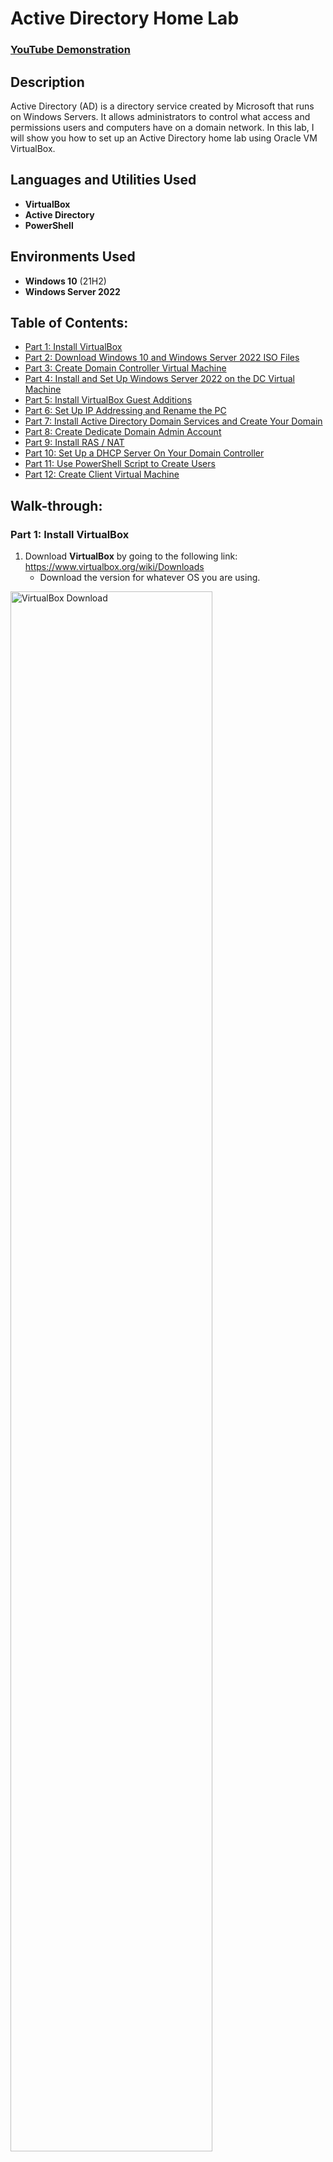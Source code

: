 # Active Directory Home Lab

 ### [YouTube Demonstration](https://youtu.be/7eJexJVCqJo)

## Description
Active Directory (AD) is a directory service created by Microsoft that runs on Windows Servers. It allows administrators to control what access and permissions users and computers have on a domain network. In this lab, I will show you how to set up an Active Directory home lab using Oracle VM VirtualBox.
<br />

## Languages and Utilities Used

- <b>VirtualBox</b> 
- <b>Active Directory</b>
- <b>PowerShell</b>

## Environments Used

- <b>Windows 10</b> (21H2)
- <b>Windows Server 2022</b>

## Table of Contents:

   * [Part 1: Install VirtualBox](#part-1-install-virtualbox)
   * [Part 2: Download Windows 10 and Windows Server 2022 ISO Files](#part-2-download-windows-10-and-windows-server-2022-iso-files)
   * [Part 3: Create Domain Controller Virtual Machine](#part-3-create-domain-controller-virtual-machine)
   * [Part 4: Install and Set Up Windows Server 2022 on the DC Virtual Machine](#part-4-install-and-set-up-windows-server-2022-on-the-dc-virtual-machine)
   * [Part 5: Install VirtualBox Guest Additions](#part-5-install-virtualbox-guest-additions)
   * [Part 6: Set Up IP Addressing and Rename the PC](#part-6-set-up-ip-addressing-and-rename-the-pc)
   * [Part 7: Install Active Directory Domain Services and Create Your Domain](#part-7-install-active-directory-domain-services-and-create-your-domain)
   * [Part 8: Create Dedicate Domain Admin Account](#part-8-create-dedicate-domain-admin-account)
   * [Part 9: Install RAS / NAT](#part-9-install-ras--nat)
   * [Part 10: Set Up a DHCP Server On Your Domain Controller](#part-10-set-up-a-dhcp-server-on-your-domain-controller)
   * [Part 11: Use PowerShell Script to Create Users](#part-11-use-powershell-script-to-create-users)
   * [Part 12: Create Client Virtual Machine](#part-12-create-client-virtual-machine)

## Walk-through:

### Part 1: Install VirtualBox

1. Download **VirtualBox** by going to the following link: https://www.virtualbox.org/wiki/Downloads
   - Download the version for whatever OS you are using.

<img src="https://user-images.githubusercontent.com/117882385/224390278-d7e4222c-6e2c-4eb8-8d43-ec41a3b8ec11.jpg" height="80%" width="80%" alt="VirtualBox Download"/>

2. Download the **VirtualBox Extension Pack** from the same page.

<img src="https://user-images.githubusercontent.com/117882385/224393765-d360956a-1bce-4199-830a-830e4551c8f8.jpg" height="80%" width="80%" alt="VirtualBox Extension Pack Download"/>

4. Open the files you downloaded to install **VirtualBox** and the **VirtualBox Extension Pack**.

### Part 2: Download Windows 10 and Windows Server 2022 ISO Files

1. Download the **media creation tool** from the following link: https://www.microsoft.com/en-us/software-download/windows10

<img src="https://user-images.githubusercontent.com/117882385/224394320-fdba0899-5d7d-4051-9fc0-6e535e95f445.jpg" height="80%" width="80%" alt="Media Tool Download"/>

2. Run the tool and follow the steps to download the **Windows 10 ISO**.
   * There are instructions on the download page for how to use the tool to download the ISO file.

<img src="https://user-images.githubusercontent.com/117882385/224397663-9602b21e-1542-43bf-8f6e-ea403caa68d5.jpg" height="80%" width="80%" alt="Media Tool Download"/>

3. Download the **Windows Server 2022 ISO** from the following link: https://info.microsoft.com/ww-landing-windows-server-2022.html
   * You will have to fill out your information to register for the 180 day free trial in order to download the ISO file.

<img src="https://user-images.githubusercontent.com/117882385/224398317-e1b9868f-5b2f-49a5-8e75-3574c2115523.jpg" height="80%" width="80%" alt="Windows Server 2022 Download"/>

<img src="https://user-images.githubusercontent.com/117882385/224398502-2423adc9-b7a8-4e1a-ad06-e3c34503effd.jpg" height="80%" width="80%" alt="Windows Server 2022 Download"/>

### Part 3: Create Domain Controller Virtual Machine

1. Open **VirtualBox**.
2. Click **New** from the top menu bar to set up a new machine.

<img src="https://user-images.githubusercontent.com/117882385/224441280-8631c621-ded8-4810-ba97-c778ac5b2bbb.jpg" height="80%" width="80%" alt="DC Virtual Machine Creation"/>

3. Name the machine '**DC**' for Domain Controller.
4. From the dropdown next to **Version**, select **Other Windows (64 bit)**, and click **Next**.

<img src="https://user-images.githubusercontent.com/117882385/224441366-df922c98-ad0d-4d63-a20a-5287583c4c86.jpg" height="80%" width="80%" alt="DC Virtual Machine Creation"/>

5. On the next screen set the amount of **RAM** and the number of **CPUs** you want to use.
   * If you have at least 8GB of RAM on your host computer, setting the RAM to 2048MB works pretty well.
   * I suggest setting the processors to at least 2 CPUs.

<img src="https://user-images.githubusercontent.com/117882385/224441587-15a6e9d6-e613-40f2-96b8-027ab11f0d0c.jpg" height="80%" width="80%" alt="DC Virtual Machine Creation"/>

6. Click **Next** through the rest of the screens, and click **Finish** on the last screen.

<img src="https://user-images.githubusercontent.com/117882385/224441678-48b2e4cc-54c6-4e31-96e2-2cf707c133da.jpg" height="80%" width="80%" alt="DC Virtual Machine Creation"/>

7. Select **Settings** from the top menu to edit the settings of the virtual machine you just created.

<img src="https://user-images.githubusercontent.com/117882385/224441749-08b26115-ba8b-4787-b4e7-1e3bda9c980f.jpg" height="80%" width="80%" alt="DC Virtual Machine Creation"/>

8. Go to the **Advanced** tab and set both the dropdowns next to **Shared Clipboard** and **Drag ‘n Drop** to **Bidirectional**.
   * Shared clipboard allows you to copy/paste between your host computer and the virtual machine.
   * Drag ‘n Drop allows you to drag/drop files between your host computer and the virtual machine.

<img src="https://user-images.githubusercontent.com/117882385/224433773-2a570a20-36cb-4f7b-aa43-a10cf459f4ee.jpg" height="80%" width="80%" alt="DC Virtual Machine Creation"/>

9. Select **Network** from the left menu.
   * The first network adapter is already enabled and set to **NAT**. It connects to our home internet. You need to enable a second network adapter that will connect to our internal VirtualBox network.

<img src="https://user-images.githubusercontent.com/117882385/224433868-7205d48f-e381-44ee-a966-d8b14c2f7d90.jpg" height="80%" width="80%" alt="DC Virtual Machine Creation"/>

10. Select **Adapter 2**.
11. Select the checkbox next to **Enable Network Adapter**.
12. From the dropdown next to **Attached to** select **Internal Network**.
13. Click **OK** in the bottom right corner to close the settings.

<img src="https://user-images.githubusercontent.com/117882385/224434172-88a61379-77cd-4b1e-96e8-795f8d84a963.jpg" height="80%" width="80%" alt="DC Virtual Machine Creation"/>

### Part 4: Install and Set Up Windows Server 2022 on the DC Virtual Machine

1. Double click the **DC** virtual machine, and it will start in a new window that appears.
   * Once it has loaded a box will appear that says your virtual machine failed to boot. This is because you have not installed the actual operating system yet.

<img src="https://user-images.githubusercontent.com/117882385/224505813-ebc2b305-c5c8-475a-bb90-082940bf36c5.jpg" height="80%" width="80%" alt="Windows Server 2022 Installation"/>

2. Click the dropdown arrow in the box next to **DVD**, and navigate to the folder where you downloaded the **Windows Server 2022 ISO**.

<img src="https://user-images.githubusercontent.com/117882385/224505534-f4f08ad3-c33e-47a2-b615-8ec8e0cb0891.jpg" height="80%" width="80%" alt="Windows Server 2022 Installation"/>

<img src="https://user-images.githubusercontent.com/117882385/224506425-5b203898-0eb8-4336-9573-b4649dc786c0.jpg" height="80%" width="80%" alt="Windows Server 2022 Installation"/>

3. Select the **Windows Server 2022 ISO** file, and click **Open**.

<img src="https://user-images.githubusercontent.com/117882385/224506302-b6dd876a-95bd-49f8-9cf3-f22734d63eb6.jpg" height="80%" width="80%" alt="Windows Server 2022 Installation"/>

4. Click **Mount and Retry Boot** to restart your virtual machine.

<img src="https://user-images.githubusercontent.com/117882385/224515231-0783677c-2897-4623-b6a1-4e0d813ed48b.jpg" height="80%" width="80%" alt="Windows Server 2022 Installation"/>

5. Once your VM restarts, the **Microsoft Server Operating System Setup** tool will appear. Click **Next** and **Install** now.

<img src="https://user-images.githubusercontent.com/117882385/224515262-fa5c0d30-c3a5-4cd4-8882-5fde0ec7bb06.jpg" height="80%" width="80%" alt="Windows Server 2022 Installation"/>

<img src="https://user-images.githubusercontent.com/117882385/224515265-8b60f1bc-e646-4138-8137-2e14debbdcd3.jpg" height="80%" width="80%" alt="Windows Server 2022 Installation"/>

6. On the next screen select **Windows Server 2022 Standard Evaluation (Desktop Experience)**, and click **Next**.
   * If you select an option that does not say ‘Desktop Experience’ you won’t have a GUI.

<img src="https://user-images.githubusercontent.com/117882385/224515309-d6d192f9-7875-4c7a-8b89-151ef646b95c.jpg" height="80%" width="80%" alt="Windows Server 2022 Installation"/>

7. Click the checkbox next to **I accept the license terms**, and click **Next**.

<img src="https://user-images.githubusercontent.com/117882385/224515313-639c5eaf-3246-4daa-8f47-bb2d205c84d3.jpg" height="80%" width="80%" alt="Windows Server 2022 Installation"/>

8. Select **Custom: Install Windows only (advanced)** since this is the first time you are installing Windows on this machine.

<img src="https://user-images.githubusercontent.com/117882385/224515516-dd14c013-cc96-4101-bd0d-9233e0c9008a.jpg" height="80%" width="80%" alt="Windows Server 2022 Installation"/>

9. Click **Next**, and the tool will install Windows 10 on your machine.
   * During installation your virtual machine will restart several times. You will see a black screen that says '**Press any key to boot from CD or DVD**'. Just do not press any buttons until your machine has booted into Windows.

<img src="https://user-images.githubusercontent.com/117882385/224515654-5fe9ae14-75f8-4ddb-8956-9fb73feb4e2b.jpg" height="80%" width="80%" alt="Windows Server 2022 Installation"/>

<img src="https://user-images.githubusercontent.com/117882385/224515660-034307be-b95b-484c-903d-96a88050ce16.jpg" height="80%" width="80%" alt="Windows Server 2022 Installation"/>

<img src="https://user-images.githubusercontent.com/117882385/224515688-e98f76a8-2d81-44ad-9afc-a963f0668c3c.jpg" height="80%" width="80%" alt="Windows Server 2022 Installation"/>

10. Once your virtual machine has booted into Windows you will need to set a password for the Administrator account.
    * Your password can be anything but I just use something simple like '**Password1**' if you are just using it for a lab environment.

<img src="https://user-images.githubusercontent.com/117882385/224515746-90d207cf-51ff-4c6c-85e4-8384ce739d30.jpg" height="80%" width="80%" alt="Windows Server 2022 Installation"/>

11. Once you are at the Windows lock screen, select **Input** from the top menu of your VM, and select the **Keyboard** to see the keystroke you need to press to unlock your machine. 

12. Select **Insert Ctrl-Alt-Delete**, or press the keystroke you see next to it to unlock your machine.

<img src="https://user-images.githubusercontent.com/117882385/224515748-aa7e4963-4dcd-414f-9d6f-7accd1c90b1e.jpg" height="80%" width="80%" alt="Windows Server 2022 Installation"/>

13. Enter the password you created for the Administrator account to log in to your Windows Server.

<img src="https://user-images.githubusercontent.com/117882385/224515808-99425407-ef21-477f-ac70-7e5f301f2c4a.jpg" height="80%" width="80%" alt="Windows Server 2022 Installation"/>

### Part 5: Install VirtualBox Guest Additions

1. Select **Devices** from the top menu of your VM, and click **Insert Guest Additions CD Image**.

<img src="https://user-images.githubusercontent.com/117882385/224579642-ab19a399-921f-4dfe-bf35-0b424f67b3d3.jpg" height="80%" width="80%" alt="VirtualBox Guest Additions Installation"/>

2. Open **File Explorer** from the bottom menu bar, and click **This PC**.

<img src="https://user-images.githubusercontent.com/117882385/224599787-12a3d080-b57d-49ba-a5ad-eb4cd176699d.jpg" height="80%" width="80%" alt="VirtualBox Guest Additions Installation"/>

3. Under **Devices and drives**, double click **CD Drive (D:) VirtualBox Guest Additions**.

<img src="https://user-images.githubusercontent.com/117882385/224600571-f40154f4-660e-44e9-8abe-5b481f94d896.jpg" height="80%" width="80%" alt="VirtualBox Guest Additions Installation"/>

4. Run the file named **VBoxWindowsAdditions-amd64**.

<img src="https://user-images.githubusercontent.com/117882385/224600590-e00958af-4c72-41a6-9e87-aee6f0960784.jpg" height="80%" width="80%" alt="VirtualBox Guest Additions Installation"/>

5. Click **Next** through the next couple screens, and click **Install**.

<img src="https://user-images.githubusercontent.com/117882385/224599923-60712666-fbb4-41d1-bca3-bb2d93def2e4.jpg" height="80%" width="80%" alt="VirtualBox Guest Additions Installation"/>

<img src="https://user-images.githubusercontent.com/117882385/224599969-641bef50-b0d1-4822-b1e1-487994a99468.jpg" height="80%" width="80%" alt="VirtualBox Guest Additions Installation"/>

<img src="https://user-images.githubusercontent.com/117882385/224599987-0f7f89e7-8969-4412-8b9e-35c0a9e01595.jpg" height="80%" width="80%" alt="VirtualBox Guest Additions Installation"/>

6. After Guest Additions has finished installing, select **I want to manually reboot later**, and click **Finish**.

<img src="https://user-images.githubusercontent.com/117882385/224600149-db9db64f-0c5b-4b48-af8b-9a3dd478f49b.jpg" height="80%" width="80%" alt="VirtualBox Guest Additions Installation"/>

7. Manually shut down the VM by clicking **Start**, clicking the power icon, and clicking **Shut down**.

<img src="https://user-images.githubusercontent.com/117882385/224600165-d37f4417-0652-4765-a3f9-5411c786a269.jpg" height="80%" width="80%" alt="VirtualBox Guest Additions Installation"/>

8. In the little popup that appears, click **Continue**.

<img src="https://user-images.githubusercontent.com/117882385/224600177-debb994c-799f-4bd1-b01e-2825b16a1019.jpg" height="80%" width="80%" alt="VirtualBox Guest Additions Installation"/>

### Part 6: Set Up IP Addressing and Rename the PC

1. Double click the **DC** machine to start it up again.

<img src="https://user-images.githubusercontent.com/117882385/224601921-dc83c6c3-f572-4221-be3c-99e27f9599d3.jpg" height="80%" width="80%" alt="IP Addressing Setup"/>

2. Log in to the Administrator account.

<img src="https://user-images.githubusercontent.com/117882385/224601976-bc8881a4-d424-4235-b0d9-57bc4aa3f648.jpg" height="80%" width="80%" alt="IP Addressing Setup"/>

3. Click the Network icon on the right side of the bottom menu bar, and click **Network** to open the network setting.

<img src="https://user-images.githubusercontent.com/117882385/224601999-f4b16ffc-c96b-4c0c-9e31-e91cbe8ab364.jpg" height="80%" width="80%" alt="IP Addressing Setup"/>

<img src="https://user-images.githubusercontent.com/117882385/224602016-f0f8914e-3c01-4fbe-902e-f6f460e325d6.jpg" height="80%" width="80%" alt="IP Addressing Setup"/>

4. Click **Change adapter options**.
   * You should see two network adapters in the window that pops up. You need to figure out which one connects to your home internet and which one will connect to your internal **VirtualBox** network.

<img src="https://user-images.githubusercontent.com/117882385/224602050-2a5beca9-9b9a-40a7-9a3b-f45cc9f13bb5.jpg" height="80%" width="80%" alt="IP Addressing Setup"/>

<img src="https://user-images.githubusercontent.com/117882385/224602069-7d41457f-7963-4a38-9b87-917e54154242.jpg" height="80%" width="80%" alt="IP Addressing Setup"/>

5. Right click the first network adapter, and select **Status**.

<img src="https://user-images.githubusercontent.com/117882385/224602111-2241d92b-04e4-440b-ae03-c4d1b1fff77c.jpg" height="80%" width="80%" alt="IP Addressing Setup"/>

6. In the window that pops up, click **Details**.

<img src="https://user-images.githubusercontent.com/117882385/224603586-4f6f5f1b-515c-4ec8-8de5-888d4b965d11.jpg" height="80%" width="80%" alt="IP Addressing Setup"/>

7. Check what IP address appears next to **IPv4 Address**.
   * If the IP address looks something like **10.0.2.15** it is probably connected to your home internet.
   * If the IP address looks something like **169.254.196.79**  it connects to the internal network.

<img src="https://user-images.githubusercontent.com/117882385/224603590-f087a3c6-a200-4795-a2ff-c8f6471d93dd.jpg" height="80%" width="80%" alt="IP Addressing Setup"/>

8. Close the **Details** window and the **Status** window.

<img src="https://user-images.githubusercontent.com/117882385/224603591-a15ce8c8-3991-46d4-b343-6d627688f358.jpg" height="80%" width="80%" alt="IP Addressing Setup"/>

9. Repeat **steps 5-8** for the second network adapter.

<img src="https://user-images.githubusercontent.com/117882385/224603799-9ba45ef0-4c28-49b4-805a-895d794281a7.jpg" height="80%" width="80%" alt="IP Addressing Setup"/>

<img src="https://user-images.githubusercontent.com/117882385/224603803-49b9fd83-1c69-4e65-88f5-76ac349713c3.jpg" height="80%" width="80%" alt="IP Addressing Setup"/>

<img src="https://user-images.githubusercontent.com/117882385/224603808-f59022d4-5d12-4b4f-8f3d-6949405c7e8e.jpg" height="80%" width="80%" alt="IP Addressing Setup"/>

10. Right click on the adapter connected to your home internet, and select **Rename**.

<img src="https://user-images.githubusercontent.com/117882385/224604032-fbc49fff-a391-47f6-9e57-23306d7884ef.jpg" height="80%" width="80%" alt="IP Addressing Setup"/>

11. Rename it to something like '**INTERNET**'.

<img src="https://user-images.githubusercontent.com/117882385/224604028-e15874c9-4912-4a94-9f61-dc3e6747e71d.jpg" height="80%" width="80%" alt="IP Addressing Setup"/>

12. Right click on the adapter that connects to the internal network, and select **Rename**.

<img src="https://user-images.githubusercontent.com/117882385/224604031-b01e529c-7e91-414f-96ff-1b41e00c72bb.jpg" height="80%" width="80%" alt="IP Addressing Setup"/>

13. Rename it to something like '**INTERNAL**'.

<img src="https://user-images.githubusercontent.com/117882385/224604814-8e099bf9-15a1-4677-8bb3-4938f396409f.jpg" height="80%" width="80%" alt="IP Addressing Setup"/>

14. Right click on the internal network adapter again, and select **Properties**.

<img src="https://user-images.githubusercontent.com/117882385/224604816-0fde3450-f8a2-4024-b2a1-65e1f9c43b87.jpg" height="80%" width="80%" alt="IP Addressing Setup"/>

15. Double click Internet **Protocol Version 4 (TCP/IPv4)**.

<img src="https://user-images.githubusercontent.com/117882385/224604817-b945bf6d-1ae7-4e5f-be68-c1ac075b61c7.jpg" height="80%" width="80%" alt="IP Addressing Setup"/>

16. Select **Use the following IP address**, and add the following information.
    * **IP address:** 172.16.0.1
    * **Subnet mask:** 255.255.255.0
    * **Default gateway:** (leave blank)
       * You do not need to add a default gateway because the domain controller itself will act as the default gateway.
    * **Preferred DNS server:** 127.0.0.1
       * 127.0.0.1 is a loopback address that refers to your IP address, so you can also use the server's IP address (172.16.0.1) as the DNS instead.

<img src="https://user-images.githubusercontent.com/117882385/224605123-062fe7c2-7116-4ce2-ab7f-05dc5eb3f21e.jpg" height="80%" width="80%" alt="IP Addressing Setup"/>

17. Click **OK** to save your settings.

<img src="https://user-images.githubusercontent.com/117882385/224605125-773fffa7-2e5a-4dd4-ba30-93d4751d88e3.jpg" height="80%" width="80%" alt="IP Addressing Setup"/>

18. Click **OK** again to close the **Properties** window.

<img src="https://user-images.githubusercontent.com/117882385/224605126-4dcc22d6-9b14-4041-98e2-1785c2659a86.jpg" height="80%" width="80%" alt="IP Addressing Setup"/>

19. Right click **Start**, and select **System**.

<img src="https://user-images.githubusercontent.com/117882385/224605241-d6fe3703-172d-41bb-bac9-bd9bbc67f94e.jpg" height="80%" width="80%" alt="Renaming the PC"/>

20. Click **Rename this PC**.

<img src="https://user-images.githubusercontent.com/117882385/224605242-8742927a-aa86-4705-9604-3f5f6a6c6e00.jpg" height="80%" width="80%" alt="Renaming the PC"/>

21. Rename it something like '**DC**' for Domain Controller, and click **Next**.

<img src="https://user-images.githubusercontent.com/117882385/224605916-0bd96565-2025-4290-b81b-9f95c1561f60.jpg" height="80%" width="80%" alt="Renaming the PC"/>

22. Click **Restart now**.

<img src="https://user-images.githubusercontent.com/117882385/224605918-1607b957-1434-4311-9994-238b360c53a6.jpg" height="80%" width="80%" alt="Renaming the PC"/>

23. In the little popup that appears, click **Continue**.

<img src="https://user-images.githubusercontent.com/117882385/224605919-2f304f2c-2027-4b05-80ef-ab0b4bb3aeed.jpg" height="80%" width="80%" alt="Renaming the PC"/>

### Part 7: Install Active Directory Domain Services, and Create Your Domain

1. Once you VM has restarted, log in to the **Administrator** account.

<img src="https://user-images.githubusercontent.com/117882385/224820059-654eb436-6569-4cef-ab93-b12eee32d148.jpg" height="80%" width="80%" alt="Active Directory Domain Services Installation"/>

2. The **Server Manager Dashboard** will automatically load up, and you need to click **Add roles and features** to open the **Add Roles and Features Wizard**.

<img src="https://user-images.githubusercontent.com/117882385/224820064-68e27ed4-0cac-4b39-908c-550a89976c1a.jpg" height="80%" width="80%" alt="Active Directory Domain Services Installation"/>

3. Click **Next** until you get to the page titled **Select destination server**.

<img src="https://user-images.githubusercontent.com/117882385/224820554-f43337f1-d206-4060-ac66-220067627b55.jpg" height="80%" width="80%" alt="Active Directory Domain Services Installation"/>

<img src="https://user-images.githubusercontent.com/117882385/224820549-f8a53ed1-474f-429b-921b-fb0d19aca93a.jpg" height="80%" width="80%" alt="Active Directory Domain Services Installation"/>

4. You should see the server you created named **DC**. Select it, and click **Next**.

<img src="https://user-images.githubusercontent.com/117882385/224820551-5009af3b-4c0d-4f74-ae96-f746dc9cbfde.jpg" height="80%" width="80%" alt="Active Directory Domain Services Installation"/>

5. On the next page titled **Select server roles**, click the box next to **Active Directory Domain Services**.

<img src="https://user-images.githubusercontent.com/117882385/224820552-b2530968-d71b-4fc7-9970-afc8a07b4c11.jpg" height="80%" width="80%" alt="Active Directory Domain Services Installation"/>

6. In the popup that appears, click **Add Features**.

<img src="https://user-images.githubusercontent.com/117882385/224871014-a5676608-edd1-45e3-af6f-e32d10879f46.jpg" height="80%" width="80%" alt="Active Directory Domain Services Installation"/>

7. Click **Next** through the next few pages, and click **Install**.

<img src="https://user-images.githubusercontent.com/117882385/224871005-5e5ee90c-7151-4128-9750-f57466137852.jpg" height="80%" width="80%" alt="Active Directory Domain Services Installation"/>

<img src="https://user-images.githubusercontent.com/117882385/224871009-e43405f7-f3ce-486d-954a-0cd4608efd09.jpg" height="80%" width="80%" alt="Active Directory Domain Services Installation"/>

<img src="https://user-images.githubusercontent.com/117882385/224871010-b32b5068-59c3-4e30-a9c0-edcae9cf4c9e.jpg" height="80%" width="80%" alt="Active Directory Domain Services Installation"/>

<img src="https://user-images.githubusercontent.com/117882385/224871012-23bfcc78-86ae-435d-b94e-cc9ba87558b1.jpg" height="80%" width="80%" alt="Active Directory Domain Services Installation"/>

8. Click **Close** to exit the **Add Roles and Features Wizard**.

<img src="https://user-images.githubusercontent.com/117882385/224871599-326b1442-a005-4856-9e0b-83d7d272440f.jpg" height="80%" width="80%" alt="Active Directory Domain Services Installation"/>

9. On the top right side of the **Server Manager Dashboard** you should see a flag icon with a yellow warning icon next to it. Click it.

<img src="https://user-images.githubusercontent.com/117882385/224871604-d8cc9b8f-6fcd-4bec-9e86-e60914e5a457.jpg" height="80%" width="80%" alt="Domain Creation"/>

10. From the menu that drops down, click **Promote this server to a domain controller**. This will open the **Active Directory Domain Services Configuration Wizard**.

<img src="https://user-images.githubusercontent.com/117882385/224871607-af0464e0-3927-4866-ba20-aac7410c79a3.jpg" height="80%" width="80%" alt="Domain Creation"/>

11. Select **Add a new forest**.
12. In the box next to **Root domain name**, add your domain name, and click **Next**.
    * You can name the domain anything you want, but for the purposes of this lab just use '**mydomain.com**'.

<img src="https://user-images.githubusercontent.com/117882385/224871608-66b34018-5547-400a-accc-ce4a8fdd9f85.jpg" height="80%" width="80%" alt="Domain Creation"/>

13. Type in a password and click **Next**. 
    * I suggest using '**Password1**' again if you are only using this for the lab.

<img src="https://user-images.githubusercontent.com/117882385/224871912-077b3383-0aa0-4a94-bc15-cf1756ed7b85.jpg" height="80%" width="80%" alt="Domain Creation"/>

14. Click **Next** through the next few pages, and click **Install**.

<img src="https://user-images.githubusercontent.com/117882385/224871918-1f6ee3d0-3a64-482a-ab92-c9886d9f13ef.jpg" height="80%" width="80%" alt="Domain Creation"/>

<img src="https://user-images.githubusercontent.com/117882385/224871920-19772698-8a0f-40d6-a398-d8526fa2f6e8.jpg" height="80%" width="80%" alt="Domain Creation"/>

<img src="https://user-images.githubusercontent.com/117882385/224871923-bf07f057-753e-436b-8800-97ca318146c8.jpg" height="80%" width="80%" alt="Domain Creation"/>

<img src="https://user-images.githubusercontent.com/117882385/224871924-442385ab-3679-4652-8865-78b0419bbb8a.jpg" height="80%" width="80%" alt="Domain Creation"/>

<img src="https://user-images.githubusercontent.com/117882385/224871926-dadcbe44-9bb9-412a-9cf4-629ae44beb63.jpg" height="80%" width="80%" alt="Domain Creation"/>

15. Once it has finished installing, you will see a popup that says '**You are about to be signed out**'. Click **Close**, and your VM will automatically restart.

<img src="https://user-images.githubusercontent.com/117882385/224872832-04b7bd0a-bc4f-4abd-85bf-fc5ab68cc1ba.jpg" height="80%" width="80%" alt="Domain Creation"/>

16. Once your VM has loaded back up, log in to the **Administrator** account again.
    * You will notice your account name now says '**MYDOMAIN\Administrator**'.

<img src="https://user-images.githubusercontent.com/117882385/224872833-6cff9ce7-128a-4212-a7ee-5a69379e0738.jpg" height="80%" width="80%" alt="Domain Creation"/>

### Part 8: Create Dedicate Domain Admin Account

1. Click **Start**, and select **Windows Administrative Tools**.

<img src="https://user-images.githubusercontent.com/117882385/224877711-7a5191ed-0036-4cba-a65c-decf231b07d4.jpg" height="80%" width="80%" alt="Domain Admin Account Creation"/>

2. From the options that drop down click **Active Directory Users and Computers**.

<img src="https://user-images.githubusercontent.com/117882385/224877714-8e5c797d-686c-461c-a63e-421dbd444acc.jpg" height="80%" width="80%" alt="Domain Admin Account Creation"/>

3. In the window that appears, right click **mydomain.com**.

<img src="https://user-images.githubusercontent.com/117882385/224877715-823fa8ca-bee2-4f62-9689-48e84ca20659.jpg" height="80%" width="80%" alt="Domain Admin Account Creation"/>

4. Hover over **New**, and select **Organizational Unit**.

<img src="https://user-images.githubusercontent.com/117882385/224877716-a3506d85-34b4-4513-8d6a-4f4bd86db798.jpg" height="80%" width="80%" alt="Domain Admin Account Creation"/>

5. In the box under Name, put it something like '**ADMINS**'. 

6. [OPTIONAL] Uncheck the box next to **Protect container from accidental deletion**, and click **OK**.
   * This just makes it easier to delete later.

<img src="https://user-images.githubusercontent.com/117882385/224877707-0c695f4f-8e57-4ae1-8917-cedb70218736.jpg" height="80%" width="80%" alt="Domain Admin Account Creation"/>

7. Right click the Organization Unit you just created named **ADMINS**.

<img src="https://user-images.githubusercontent.com/117882385/224877941-fef9f2a6-8c56-4e02-be53-8921d563c99f.jpg" height="80%" width="80%" alt="Domain Admin Account Creation"/>

8. Hover over **New**, and select **User**.

<img src="https://user-images.githubusercontent.com/117882385/224877942-726b16a0-9896-4290-b290-a700775667e3.jpg" height="80%" width="80%" alt="Domain Admin Account Creation"/>

9. Fill out the name information using your name.

10. In the box under **User logon name**, add a user name for your admin account, and click **Next**.

<img src="https://user-images.githubusercontent.com/117882385/224877943-4f22fc0a-e694-4326-bc15-9a68b925eb05.jpg" height="80%" width="80%" alt="Domain Admin Account Creation"/>

11. Create a password. Again you can use '**Password1**'.

12. Uncheck the box next to **User must change password at next logon**, and check the box next to **Password never expires**.

<img src="https://user-images.githubusercontent.com/117882385/224877940-b00ec27c-c2f4-4dbe-a8ab-59c0547f10cb.jpg" height="80%" width="80%" alt="Domain Admin Account Creation"/>

13. Click **Next**, and click **Finish**.

<img src="https://user-images.githubusercontent.com/117882385/224879067-e30efd72-7746-4f49-9d2a-a590a2862401.jpg" height="80%" width="80%" alt="Domain Admin Account Creation"/>

<img src="https://user-images.githubusercontent.com/117882385/224879076-6ca50c9c-b574-4be1-a544-3f2fc178e843.jpg" height="80%" width="80%" alt="Domain Admin Account Creation"/>

14. The user you just created will now appear in the **Active Directory Users and Computers** window. Right click the user, and select **Properties**.

<img src="https://user-images.githubusercontent.com/117882385/224879081-4d7dac2f-d785-4d0d-a2ab-f29e362a412d.jpg" height="80%" width="80%" alt="Domain Admin Account Creation"/>

15. In the properties window, select the **Member of tab**, and click **Add**.

<img src="https://user-images.githubusercontent.com/117882385/224879085-3dcf9012-7ab5-4086-91e6-22f7af527707.jpg" height="80%" width="80%" alt="Domain Admin Account Creation"/>

16. In the box under **Enter the object names to select**, type '**domain admins**'.

<img src="https://user-images.githubusercontent.com/117882385/224879088-c575503c-492e-4b62-b94d-224d6e29de9d.jpg" height="80%" width="80%" alt="Domain Admin Account Creation"/>

17. Click **Check Names**, and click **OK**.

<img src="https://user-images.githubusercontent.com/117882385/224879429-cea7ddc1-6f9a-45e4-8dcc-d87b91de30c2.jpg" height="80%" width="80%" alt="Domain Admin Account Creation"/>

<img src="https://user-images.githubusercontent.com/117882385/224879433-5fc5aa9b-523d-4482-b785-b74c03f7ba65.jpg" height="80%" width="80%" alt="Domain Admin Account Creation"/>

18. In the Properties window click **Apply** and **OK**.

<img src="https://user-images.githubusercontent.com/117882385/224879434-ce89a8f3-1cf9-49b6-a1f3-20267660e787.jpg" height="80%" width="80%" alt="Domain Admin Account Creation"/>

<img src="https://user-images.githubusercontent.com/117882385/224879436-a13e9356-0fc1-4a3d-b049-f5ba9c5a1356.jpg" height="80%" width="80%" alt="Domain Admin Account Creation"/>

19. Click **Start** and sign out.

<img src="https://user-images.githubusercontent.com/117882385/224879438-634e1c19-4705-474c-b720-704d8d7d9159.jpg" height="80%" width="80%" alt="Domain Admin Account Creation"/>

20. On the login screen, click **Other user** in the bottom left corner.

<img src="https://user-images.githubusercontent.com/117882385/224879805-4e2362f7-0ce4-4d86-b612-79e55c515810.jpg" height="80%" width="80%" alt="Domain Admin Account Creation"/>

21. Log in with the new admin user account info you created in **steps 10 and 11**.

<img src="https://user-images.githubusercontent.com/117882385/224879802-35ade2b8-e764-4f7f-87f5-0ea9257856ab.jpg" height="80%" width="80%" alt="Domain Admin Account Creation"/>

### Part 9: Install RAS / NAT

1. Click **Add roles and features** on the **Server Manager Dashboard** to open the **Add Roles and Features Wizard**.

<img src="https://user-images.githubusercontent.com/117882385/224881412-65995d40-e079-4759-a190-446959132ce9.jpg" height="80%" width="80%" alt="Routing Installation"/>

2. Click **Next** until you reach the **Select server roles** page.

<img src="https://user-images.githubusercontent.com/117882385/224881416-d256b748-57da-41ad-b13e-a4ee158e33cf.jpg" height="80%" width="80%" alt="Routing Installation"/>

<img src="https://user-images.githubusercontent.com/117882385/224881418-4410c9e8-6b77-4036-9135-5f9029783c0f.jpg" height="80%" width="80%" alt="Routing Installation"/>

<img src="https://user-images.githubusercontent.com/117882385/224881420-fb00a96d-1728-4b8f-b294-3ee5ef2ea906.jpg" height="80%" width="80%" alt="Routing Installation"/>

3. Check the box next to **Remote Access**.

<img src="https://user-images.githubusercontent.com/117882385/224881421-690edb3f-3e0b-4eb1-bb0e-3082028cef44.jpg" height="80%" width="80%" alt="Routing Installation"/>

4. Click **Next** until you reach the **Select role services** page.

<img src="https://user-images.githubusercontent.com/117882385/224881759-cd991454-3689-472e-b274-12cebb82bcaf.jpg" height="80%" width="80%" alt="Routing Installation"/>

<img src="https://user-images.githubusercontent.com/117882385/224881760-e18e06a1-17d8-4970-8196-dbba9340d82f.jpg" height="80%" width="80%" alt="Routing Installation"/>

<img src="https://user-images.githubusercontent.com/117882385/224881762-982fae4d-00b9-465e-b53a-bf82df4b2f69.jpg" height="80%" width="80%" alt="Routing Installation"/>

5. Click the box next to **Routing**.

<img src="https://user-images.githubusercontent.com/117882385/224881765-6d9c517b-6f6b-405e-9d39-a006883a6a97.jpg" height="80%" width="80%" alt="Routing Installation"/>

6. In the window that pops up click **Add Features**.

<img src="https://user-images.githubusercontent.com/117882385/224881766-bf82f0fe-da56-4174-897d-3f190dd6e79c.jpg" height="80%" width="80%" alt="Routing Installation"/>

7. Click **Next** through the next few pages, and click **Install**.

<img src="https://user-images.githubusercontent.com/117882385/224882076-add69750-ccd2-4912-b7a8-72b31993a4a3.jpg" height="80%" width="80%" alt="Routing Installation"/>

<img src="https://user-images.githubusercontent.com/117882385/224882078-4e26ef40-c9f6-4e6c-b2e0-c4ba85c729a6.jpg" height="80%" width="80%" alt="Routing Installation"/>

<img src="https://user-images.githubusercontent.com/117882385/224882079-b7506aa9-9a2e-4b35-945c-58fb6cc9e3db.jpg" height="80%" width="80%" alt="Routing Installation"/>

<img src="https://user-images.githubusercontent.com/117882385/224882080-745bc64e-de08-4600-a371-d74f33f71084.jpg" height="80%" width="80%" alt="Routing Installation"/>

8. Close the **Add Roles and Features Wizard**.

<img src="https://user-images.githubusercontent.com/117882385/224882081-43d01d1c-f9d8-435c-ae49-b2d7f8690c68.jpg" height="80%" width="80%" alt="Routing Installation"/>

9. Select **Tools** from the top right side of the **Server Manager Dashboard**, and click **Routing and Remote Access** from the dropdown menu. 

<img src="https://user-images.githubusercontent.com/117882385/224882408-161e7beb-768a-4c55-a600-e85b54066ddb.jpg" height="80%" width="80%" alt="Routing Installation"/>

10. In the **Routing and Remote Access** window, right click **DC (local)**, and select **Configure and Enable Routing and Remote Access** to open the **Routing and Remote Access Setup Wizard**.

<img src="https://user-images.githubusercontent.com/117882385/224882410-e273587b-3a50-470d-8022-aee391f013f4.jpg" height="80%" width="80%" alt="Routing Installation"/>

11. Click **Next** to reach the **Configuration** page.

<img src="https://user-images.githubusercontent.com/117882385/224882411-d9168fc9-01a6-4e1f-b47b-244ac8aaafda.jpg" height="80%" width="80%" alt="Routing Installation"/>

12. Select **Network address translation (NAT)**, and click **Next**.

<img src="https://user-images.githubusercontent.com/117882385/224882413-ac12c13e-af67-4533-9d3b-d658aaba755c.jpg" height="80%" width="80%" alt="Routing Installation"/>

13. Make sure **Use this public interface to connect to the internet** is selected.

14. Under **Network interfaces**, select the one you named '**INTERNET**', and click **Next**.

<img src="https://user-images.githubusercontent.com/117882385/224882405-d00b5340-e29a-429e-8049-f978cc538c57.jpg" height="80%" width="80%" alt="Routing Installation"/>

15. Click **Finish** to complete setup.

<img src="https://user-images.githubusercontent.com/117882385/224882670-e2b1a375-15f6-4c46-8538-2a7b56c68674.jpg" height="80%" width="80%" alt="Routing Installation"/>

16. In the **Routing and Remote Access** window you should now see a little icon with a green arrow pointing up next to **DC (local)**.

<img src="https://user-images.githubusercontent.com/117882385/224882671-46fb31b5-eac2-43b6-99e5-80acdb08623a.jpg" height="80%" width="80%" alt="Routing Installation"/>

### Part 10: Set Up a DHCP Server On Your Domain Controller

1. Click **Add roles and features** on the **Server Manager Dashboard** to open the **Add Roles and Features Wizard**.

<img src="https://user-images.githubusercontent.com/117882385/224885160-29487b4d-850e-4fe1-8251-b36f2b96409e.jpg" height="80%" width="80%" alt="Routing Installation"/>

2. Click **Next** until you reach the **Select server roles** page.

3. Check the box next to **DHCP Server**.

<img src="https://user-images.githubusercontent.com/117882385/224887222-3563dadf-986a-49ee-bc6d-bf60aede5005.jpg" height="80%" width="80%" alt="Routing Installation"/>

4. In the window that pops up, click **Add Features**.

<img src="https://user-images.githubusercontent.com/117882385/224885166-a9602a3b-de6f-46c6-9bbe-9a9e466009c5.jpg" height="80%" width="80%" alt="Routing Installation"/>

5. Click **Next** through the next few pages and click **Install**.

<img src="https://user-images.githubusercontent.com/117882385/224885167-18ef3ac1-9c09-4b72-babf-54a30ec52a52.jpg" height="80%" width="80%" alt="Routing Installation"/>

6. Close the **Add Roles and Features Wizard**.

<img src="https://user-images.githubusercontent.com/117882385/224885168-2cb451a5-0100-407e-b0ec-8fef1830aae7.jpg" height="80%" width="80%" alt="Routing Installation"/>

7. Select **Tools** from the top right side of the **Server Manager Dashboard**, and click **DHCP** from the dropdown menu.

<img src="https://user-images.githubusercontent.com/117882385/224885169-cd1763e6-3689-4240-8474-502209720591.jpg" height="80%" width="80%" alt="Routing Installation"/>

8. In the **DHCP** window, select your DHCP server by clicking **dc.mydomain.com**. 

<img src="https://user-images.githubusercontent.com/117882385/224885170-e6751edf-ddf7-43d7-b691-088f14012dd4.jpg" height="80%" width="80%" alt="Routing Installation"/>

9. Right click **IPv4**, and select **New Scope**. 

<img src="https://user-images.githubusercontent.com/117882385/224885171-02c7e043-20e4-4fac-84c3-249268bed9d3.jpg" height="80%" width="80%" alt="Routing Installation"/>

10. In the **New Scope Wizard** window that appears, click **Next**.

<img src="https://user-images.githubusercontent.com/117882385/224885720-08d4c016-7d80-42bd-ad03-1d1b22c488e0.jpg" height="80%" width="80%" alt="Routing Installation"/>

11. On the **Name Scope** page, enter the name of the scope in the box next to **Name**, and click **Next**.
    * You can name the scope after what the IP range is (**172.16.0.100-200**)

<img src="https://user-images.githubusercontent.com/117882385/224885722-6245adb6-cb3e-4c0c-b489-16fbcca2d666.jpg" height="80%" width="80%" alt="Routing Installation"/>

12. On the **IP Address Range** page, enter the following information:
    * **Start IP address:** 172.16.0.100
    * **End IP address:** 172.16.0.200
    * **Length:** 24
    * **Subnet mask:** 255.255.255.0

<img src="https://user-images.githubusercontent.com/117882385/224885723-a49e9ab7-2c87-43f2-a32f-aacf0a3cf281.jpg" height="80%" width="80%" alt="Routing Installation"/>

13. Click **Next** to get to the **Add Exclusions and Delay** page.
    * This page allows you to add any IP addresses you don’t want to give out, but you can leave it blank for this lab.

<img src="https://user-images.githubusercontent.com/117882385/224885724-61443dbd-0655-4d67-9236-cac14ae24b8a.jpg" height="80%" width="80%" alt="Routing Installation"/>

14. Click **Next** to get to the **Lease Duration** page.
    * This page allows you to set how long a computer can have an IP address before it needs to be refreshed. You can leave it at **8 days** for this lab.

<img src="https://user-images.githubusercontent.com/117882385/224885726-1e5c91fa-473b-4818-8e1a-04edb13d2600.jpg" height="80%" width="80%" alt="Routing Installation"/>

15. Click **Next** to reach the **Configure DHCP Options** page, and make sure **Yes, I want to configure these options now** is selected.

<img src="https://user-images.githubusercontent.com/117882385/224885716-d1449ac0-e074-4b18-b2aa-460ec0f1a459.jpg" height="80%" width="80%" alt="Routing Installation"/>

16. Click **Next** to reach the **Router(Default Gateway)** page.

17. In the box under **IP address** enter the Domain Controllers IP address (**172.16.0.1**), and click **Add**.

<img src="https://user-images.githubusercontent.com/117882385/224885719-f5c0f8d2-48f7-45ca-a827-bc0d9d827b08.jpg" height="80%" width="80%" alt="Routing Installation"/>

18. Click **Next** through the next few pages, and click **Finish**.

<img src="https://user-images.githubusercontent.com/117882385/224886286-50e49358-3f53-4127-a7fc-91faba7a4acd.jpg" height="80%" width="80%" alt="Routing Installation"/>

<img src="https://user-images.githubusercontent.com/117882385/224886288-9b5b37b9-d242-48c3-8d80-eb8f233cd44b.jpg" height="80%" width="80%" alt="Routing Installation"/>

<img src="https://user-images.githubusercontent.com/117882385/224886290-fdd87289-ccb0-48b3-824c-18f0952a8926.jpg" height="80%" width="80%" alt="Routing Installation"/>

<img src="https://user-images.githubusercontent.com/117882385/224886291-fedf92c7-b3ec-4fa7-90c9-350ce077af6d.jpg" height="80%" width="80%" alt="Routing Installation"/>

<img src="https://user-images.githubusercontent.com/117882385/224886292-79257cea-66df-4f8f-acdc-2589bae708f7.jpg" height="80%" width="80%" alt="Routing Installation"/>


19. In the **DHCP** window, right click your server (**dc.mydomain.com**), and select **Authorize**.

<img src="https://user-images.githubusercontent.com/117882385/224886692-3100e8ab-35db-4150-bb16-a184a81f6be7.jpg" height="80%" width="80%" alt="Routing Installation"/>

20. Right click the server again, and select **Refresh**.
    * Next to **IPv4** you should now see an icon with a green check mark indicating it is online now.
    * If you click the dropdown arrow next to **IPv4** you should also see the scope you just created.

<img src="https://user-images.githubusercontent.com/117882385/224886693-500b83ad-1ffd-4412-8424-0a17df65bf47.jpg" height="80%" width="80%" alt="Routing Installation"/>

<img src="https://user-images.githubusercontent.com/117882385/224886694-177a9a5b-35d3-4296-8682-681a2aa31f1e.jpg" height="80%" width="80%" alt="Routing Installation"/>

<img src="https://user-images.githubusercontent.com/117882385/224886688-30cdf92d-1d6d-486d-8136-dae975ca1ab9.jpg" height="80%" width="80%" alt="Routing Installation"/>

### Part 11: Use PowerShell Script to Create Users

1. From the **Server Manager Dashboard**, click **Configure this local server**.

<img src="https://user-images.githubusercontent.com/117882385/224910801-42bd2bdd-6f91-41ef-a04f-2bfee856ae11.jpg" width="80%" alt="User Creation with Powershell Script"/>

2. Next to **IE Enhanced Security Configuration**, click **On**.

<img src="https://user-images.githubusercontent.com/117882385/224910783-80103f6f-8583-4d26-aa27-75ea3e5122da.jpg" width="80%" alt="User Creation with Powershell Script"/>

3. Select **Off** under **Administrators and Users**. 

<img src="https://user-images.githubusercontent.com/117882385/224910789-30c3092c-ad95-4be3-a09c-cb742c550c85.jpg" width="80%" alt="User Creation with Powershell Script"/>

4. Open **Microsoft Edge**, and click **Get Started**.

<img src="https://user-images.githubusercontent.com/117882385/224910791-5e3bb2cd-2aa7-44bd-ae0a-fc821d458fad.jpg" width="80%" alt="User Creation with Powershell Script"/>

5. Click **Continue**, and **Continue without signing in**. 

<img src="https://user-images.githubusercontent.com/117882385/224910793-9430f4c3-3403-4dfd-b729-e80b8bc081ab.jpg" width="80%" alt="User Creation with Powershell Script"/>

<img src="https://user-images.githubusercontent.com/117882385/224910796-a8d8e325-0a72-4a03-a55f-5b0994d5f5dd.jpg" width="80%" alt="User Creation with Powershell Script"/>

6. Download the PowerShell script using the following link: https://github.com/joshmadakor1/AD_PS/archive/refs/heads/master.zip

<img src="https://user-images.githubusercontent.com/117882385/224910798-e422f994-fd68-40a7-9369-77761fe41552.jpg" width="80%" alt="User Creation with Powershell Script"/>

<img src="https://user-images.githubusercontent.com/117882385/224910799-6e613c03-98f1-4997-9d6f-a9d6a581b33c.jpg" width="80%" alt="User Creation with Powershell Script"/>

7. Open **File Explorer** and click the **Downloads** folder. 

<img src="#" width="80%" alt="User Creation with Powershell Script"/>

8. Open the **AD_PS-master.zip** file.

<img src="#" width="80%" alt="User Creation with Powershell Script"/>

9. Drag the **AD_PS-master** folder to the desktop.

<img src="#" width="80%" alt="User Creation with Powershell Script"/>

10. Open then **AD_PS-master** folder. You will see a PowerShell script file named **1_CREATE_USERS** and a text file named **names**.

<img src="#" width="80%" alt="User Creation with Powershell Script"/>

11. Open the **names** file, and add your name at the top of the file.
    * This file contains about 1000 randomized users that will be added to Active Directory once you run the PowerShell script.
12. Click **Start**, and select **Windows PowerShell**.
13. Right click **PowerShell ISE**, hover over **More**, and click **Run as administrator**.
14. Click **Yes** when asked '**Do you want to allow this app to make changes to your device?**'.
15. Click the open scripts icon from the top menu bar, navigate the **1_CREATE_USERS** script, and open it.
16. Enter the following command in PowerShell:
    * PS C:\Windows\system32> **Set-ExecutionPolicy unrestricted**
17. Click **Yes to All** in the popup that appears.
18. Enter the following commands in PowerShell:
    * C:\Windows\system32> **cd c:\users\a-emann\desktop\AD_PS-master** 
     * Replace a-emann with your own username.
19. Click the play button to run the script.
20. In the popup that appears, click **Run once**.
    * To confirm that the script worked, you can go back to **Active Directory Users and Computers**. You should now see a **USERS** folder under your domain with all the users the script just created.
    * You may need to right click your domain, and select **Refresh** to see all the new users.
21. Minimize your Domain Controller virtual machine.

<h3>Part 12: Create Client Virtual Machine</h3>

1. Go back to **VirtualBox**.
2. Click **New** from the top menu bar to set up a new machine.
3. Name the machine '**CLIENT1**'.
4. From the dropdown next to **Version**, select **Windows 10 (64 bit)**, and click **Next**.
5. On the next screen set the amount of **RAM** and the number of **CPUs** you want to use.
   * If you have at least 8GB of RAM on your host computer, setting the ram to 2048MB works pretty well.
   * I suggest setting the processors to at least 2 CPUs.
6. You can click **Next** through the rest of the screens, and click **Finish** on the last screen.
7. Select **Settings** from the top menu to edit the settings of the virtual machine you just created.
8. Go to the **Advanced** tab, and set both the dropdowns next to **Shared Clipboard** and **Drag ‘n Drop** to **Bidirectional**.
    * Shared clipboard allows you to copy/paste between your host computer and the virtual machine.
    * Drag ‘n Drop allows you to drag/drop files between your host computer and the virtual machine.
9. Select **Network** from the left menu, and make sure **Adapter 1** is selected.
10. From the dropdown next to **Attached to**, select **Internal Network**.
11. Click **OK** in the bottom right corner to close the settings.







<!--
 ```diff
- text in red
+ text in green
! text in orange
# text in gray
@@ text in purple (and bold)@@
```
--!>
